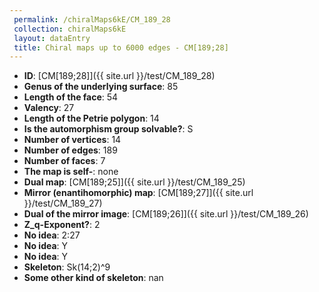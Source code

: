 ```yaml
--- 
 permalink: /chiralMaps6kE/CM_189_28 
 collection: chiralMaps6kE
 layout: dataEntry
 title: Chiral maps up to 6000 edges - CM[189;28]
---
```


- **ID**: [CM[189;28]]({{ site.url }}/test/CM_189_28)
- **Genus of the underlying surface**: 85
- **Length of the face**: 54
- **Valency**: 27
- **Length of the Petrie polygon**: 14
- **Is the automorphism group solvable?**: S
- **Number of vertices**: 14
- **Number of edges**: 189
- **Number of faces**: 7
- **The map is self-**: none
- **Dual map**: [CM[189;25]]({{ site.url }}/test/CM_189_25)
- **Mirror (enantihomorphic) map**: [CM[189;27]]({{ site.url }}/test/CM_189_27)
- **Dual of the mirror image**: [CM[189;26]]({{ site.url }}/test/CM_189_26)
- **Z_q-Exponent?**: 2
- **No idea**:  2:27
- **No idea**: Y
- **No idea**: Y
- **Skeleton**: Sk(14;2)^9
- **Some other kind of skeleton**: nan
